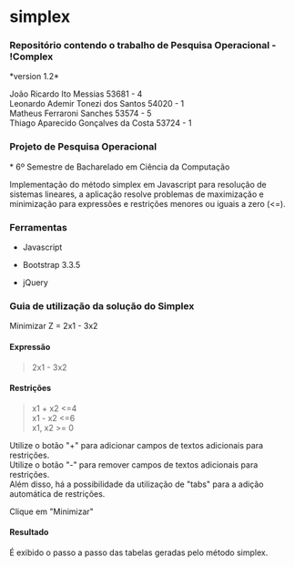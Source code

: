 # simplex
<h3>Repositório contendo o trabalho de Pesquisa Operacional - !Complex </h3>
*version 1.2*</br>

João Ricardo Ito Messias                53681 - 4 </br>
Leonardo Ademir Tonezi dos Santos       54020 - 1 </br>
Matheus Ferraroni Sanches               53574 - 5 </br>
Thiago Aparecido Gonçalves da Costa     53724 - 1

<h3>Projeto de Pesquisa Operacional</h3>
 * 6º Semestre de Bacharelado em Ciência da Computação
  
<p>Implementação do método simplex em Javascript para resolução de sistemas lineares, a aplicação resolve problemas de maximização e minimização para expressões e restrições menores ou iguais a zero (&lt;=).</p>




<h3>Ferramentas</h3>

<ul>
<li><p>Javascript</p></li>
<li><p>Bootstrap 3.3.5  </p></li>
<li><p>jQuery </p></li>
</ul>

<h3>Guia de utilização da solução do Simplex</h3>

<p>Minimizar Z = 2x1 - 3x2<br></p>

<h4>Expressão</h4>

<blockquote>
<p>2x1 - 3x2</p>
</blockquote>

<h4>Restrições</h4>

<blockquote>
<p>x1 + x2 &lt;=4 <br>
x1 - x2 &lt;=6 <br>
x1, x2 >= 0 </p>
</blockquote>

<p>Utilize o botão "+" para adicionar campos de textos adicionais para restrições.<br>
Utilize o botão "-" para remover campos de textos adicionais para restrições.<br>
Além disso, há a possibilidade da utilização de "tabs" para a adição automática de restrições.</p>

<p>Clique em "Minimizar"  </p>

<h4>Resultado</h4>

<p>É exibido o passo a passo das tabelas geradas pelo método simplex. </p>
